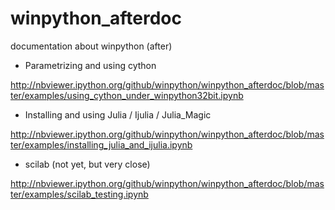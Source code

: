 winpython_afterdoc
==================

documentation about winpython (after)

* Parametrizing and using cython 

http://nbviewer.ipython.org/github/winpython/winpython_afterdoc/blob/master/examples/using_cython_under_winpython32bit.ipynb

* Installing and using Julia / Ijulia / Julia_Magic 

http://nbviewer.ipython.org/github/winpython/winpython_afterdoc/blob/master/examples/installing_julia_and_ijulia.ipynb


* scilab (not yet, but very close)

http://nbviewer.ipython.org/github/winpython/winpython_afterdoc/blob/master/examples/scilab_testing.ipynb
